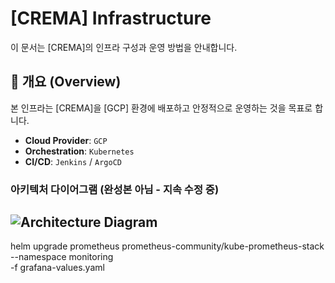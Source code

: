 # [CREMA] Infrastructure

이 문서는 [CREMA]의 인프라 구성과 운영 방법을 안내합니다.

## 📜 개요 (Overview)

본 인프라는 [CREMA]을 [GCP] 환경에 배포하고 안정적으로 운영하는 것을 목표로 합니다.

- **Cloud Provider**: `GCP`
- **Orchestration**: `Kubernetes`
- **CI/CD**: `Jenkins` / `ArgoCD`

### 아키텍처 다이어그램 (완성본 아님 - 지속 수정 중)
![Architecture Diagram](https://github.com/user-attachments/assets/e65e427f-cfc5-4e4d-8b65-e8a818f2e9a0)
---


helm upgrade prometheus prometheus-community/kube-prometheus-stack \
--namespace monitoring \
-f grafana-values.yaml